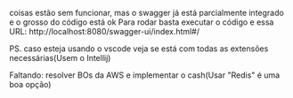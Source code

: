 coisas estão sem funcionar, mas o swagger já está parcialmente integrado e o grosso do código está ok
Para rodar basta executar o código e essa URL: http://localhost:8080/swagger-ui/index.html#/

PS. caso esteja usando o vscode veja se está com todas as extensões necessárias(Usem o Intellij) 

Faltando: resolver BOs da AWS e implementar o cash(Usar "Redis" é uma boa opção)

